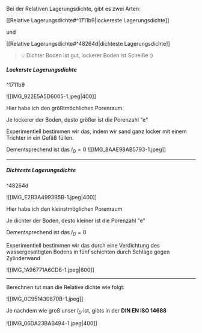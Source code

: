 Bei der Relativen Lagerungsdichte, gibt es zwei Arten:

[[Relative Lagerungsdichte#^1711b9|lockereste Lagerungsdichte]]

und

[[Relative Lagerungsdichte#^48264d|dichteste Lagerungsdichte]]

>💡 Dichter Boden ist gut, lockerer Boden ist Scheiße :)

##### Lockerste Lagerungsdichte

^1711b9

![[IMG_922E5A5D6005-1.jpeg|400]]

Hier habe ich den größtmöchlichen Porenraum.

Je lockerer der Boden, desto größer ist die Porenzahl "e"

Experimentiell bestimmen wir das, indem wir sand ganz locker mit einem Trichter in ein Gefäß füllen.

Dementsprechend ist das $I_D = 0$
![[IMG_8AAE98AB5793-1.jpeg]]

---

##### Dichteste Lagerungsdichte

^48264d

![[IMG_E2B3A4993B5B-1.jpeg|400]]

Hier habe ich den kleinstmöglichen Porenraum

Je dichter der Boden, desto kleiner ist die Porenzahl "e"

Dementsprechend ist das $I_D = 0$

Experimentiell bestimmen wir das durch eine Verdichtung des wassergesättigten Bodens in fünf schichten durch Schläge gegen Zylinderwand

![[IMG_1A96771A6CD6-1.jpeg|600]]

---
Berechnen tut man die Relative dichte wie folgt:

![[IMG_0C951430870B-1.jpeg]]

Je nachdem wie groß unser $I_D$ ist, gibts in der **DIN EN ISO 14688** 

![[IMG_06DA23BAB494-1.jpeg|400]]
